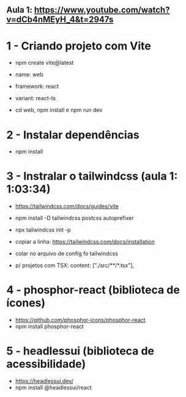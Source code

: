 ## Aula 1: https://www.youtube.com/watch?v=dCb4nMEyH_4&t=2947s

# 1 - Criando projeto com Vite

- npm create vite@latest
- name: web
- framework: react
- variant: react-ts 

- cd web, npm install e npm run dev

#

# 2 - Instalar dependências
- npm install

#

# 3 - Instralar o tailwindcss (aula 1: 1:03:34)
- https://tailwindcss.com/docs/guides/vite

- npm install -D tailwindcss postcss autoprefixer
- npx tailwindcss init -p

- copiar a linha: https://tailwindcss.com/docs/installation
- colar no arquivo de config fo tailwindcss
- p/ projetos com TSX: content: ["./src/**/*.tsx"],


# 4 - phosphor-react (biblioteca de ícones)
- https://github.com/phosphor-icons/phosphor-react
- npm install phosphor-react

# 5 - headlessui (biblioteca de acessibilidade)
- https://headlessui.dev/
- npm install @headlessui/react